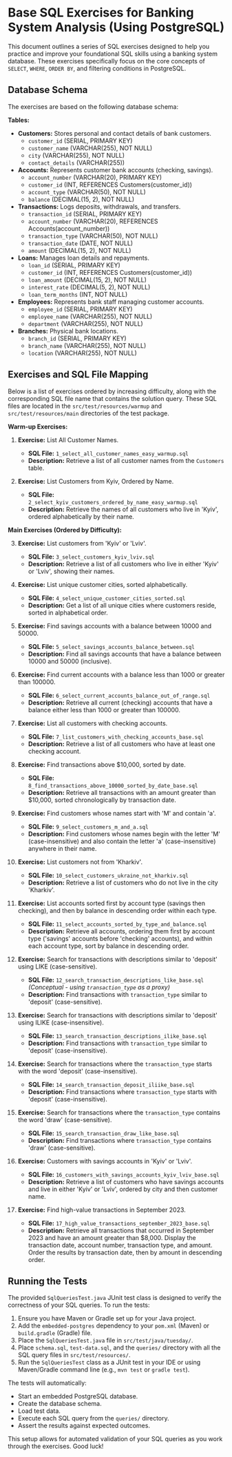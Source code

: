 # Base SQL Exercises for Banking System Analysis (Using PostgreSQL)

This document outlines a series of SQL exercises designed to help you practice and improve your foundational SQL skills using a banking system database. These exercises specifically focus on the core concepts of `SELECT`, `WHERE`, `ORDER BY`, and filtering conditions in PostgreSQL.

## Database Schema

The exercises are based on the following database schema:

**Tables:**

* **Customers:** Stores personal and contact details of bank customers.
    * `customer_id` (SERIAL, PRIMARY KEY)
    * `customer_name` (VARCHAR(255), NOT NULL)
    * `city` (VARCHAR(255), NOT NULL)
    * `contact_details` (VARCHAR(255))
* **Accounts:** Represents customer bank accounts (checking, savings).
    * `account_number` (VARCHAR(20), PRIMARY KEY)
    * `customer_id` (INT, REFERENCES Customers(customer_id))
    * `account_type` (VARCHAR(50), NOT NULL)
    * `balance` (DECIMAL(15, 2), NOT NULL)
* **Transactions:** Logs deposits, withdrawals, and transfers.
    * `transaction_id` (SERIAL, PRIMARY KEY)
    * `account_number` (VARCHAR(20), REFERENCES Accounts(account_number))
    * `transaction_type` (VARCHAR(50), NOT NULL)
    * `transaction_date` (DATE, NOT NULL)
    * `amount` (DECIMAL(15, 2), NOT NULL)
* **Loans:** Manages loan details and repayments.
    * `loan_id` (SERIAL, PRIMARY KEY)
    * `customer_id` (INT, REFERENCES Customers(customer_id))
    * `loan_amount` (DECIMAL(15, 2), NOT NULL)
    * `interest_rate` (DECIMAL(5, 2), NOT NULL)
    * `loan_term_months` (INT, NOT NULL)
* **Employees:** Represents bank staff managing customer accounts.
    * `employee_id` (SERIAL, PRIMARY KEY)
    * `employee_name` (VARCHAR(255), NOT NULL)
    * `department` (VARCHAR(255), NOT NULL)
* **Branches:** Physical bank locations.
    * `branch_id` (SERIAL, PRIMARY KEY)
    * `branch_name` (VARCHAR(255), NOT NULL)
    * `location` (VARCHAR(255), NOT NULL)

## Exercises and SQL File Mapping

Below is a list of exercises ordered by increasing difficulty, along with the corresponding SQL file name that contains the solution query. These SQL files are located in the `src/test/resources/warmup` and `src/test/resources/main` directories of the test package.

**Warm-up Exercises:**

1.  **Exercise:** List All Customer Names.
    * **SQL File:** `1_select_all_customer_names_easy_warmup.sql`
    * **Description:** Retrieve a list of all customer names from the `Customers` table.

2.  **Exercise:** List Customers from Kyiv, Ordered by Name.
    * **SQL File:** `2_select_kyiv_customers_ordered_by_name_easy_warmup.sql`
    * **Description:** Retrieve the names of all customers who live in 'Kyiv', ordered alphabetically by their name.

**Main Exercises (Ordered by Difficulty):**

3.  **Exercise:** List customers from 'Kyiv' or 'Lviv'.
    * **SQL File:** `3_select_customers_kyiv_lviv.sql`
    * **Description:** Retrieve a list of all customers who live in either 'Kyiv' or 'Lviv', showing their names.

4.  **Exercise:** List unique customer cities, sorted alphabetically.
    * **SQL File:** `4_select_unique_customer_cities_sorted.sql`
    * **Description:** Get a list of all unique cities where customers reside, sorted in alphabetical order.

5.  **Exercise:** Find savings accounts with a balance between 10000 and 50000.
    * **SQL File:** `5_select_savings_accounts_balance_between.sql`
    * **Description:** Find all savings accounts that have a balance between 10000 and 50000 (inclusive).

6.  **Exercise:** Find current accounts with a balance less than 1000 or greater than 100000.
    * **SQL File:** `6_select_current_accounts_balance_out_of_range.sql`
    * **Description:** Retrieve all current (checking) accounts that have a balance either less than 1000 or greater than 100000.

7.  **Exercise:** List all customers with checking accounts.
    * **SQL File:** `7_list_customers_with_checking_accounts_base.sql`
    * **Description:** Retrieve a list of all customers who have at least one checking account.

8.  **Exercise:** Find transactions above $10,000, sorted by date.
    * **SQL File:** `8_find_transactions_above_10000_sorted_by_date_base.sql`
    * **Description:** Retrieve all transactions with an amount greater than $10,000, sorted chronologically by transaction date.

9.  **Exercise:** Find customers whose names start with 'M' and contain 'а'.
    * **SQL File:** `9_select_customers_m_and_a.sql`
    * **Description:** Find customers whose names begin with the letter 'M' (case-insensitive) and also contain the letter 'а' (case-insensitive) anywhere in their name.

10. **Exercise:** List customers not from 'Kharkiv'.
    * **SQL File:** `10_select_customers_ukraine_not_kharkiv.sql`
    * **Description:** Retrieve a list of customers who do not live in the city 'Kharkiv'.

11. **Exercise:** List accounts sorted first by account type (savings then checking), and then by balance in descending order within each type.
    * **SQL File:** `11_select_accounts_sorted_by_type_and_balance.sql`
    * **Description:** Retrieve all accounts, ordering them first by account type ('savings' accounts before 'checking' accounts), and within each account type, sort by balance in descending order.

12. **Exercise:** Search for transactions with descriptions similar to 'deposit' using LIKE (case-sensitive).
    * **SQL File:** `12_search_transaction_descriptions_like_base.sql` *(Conceptual - using `transaction_type` as a proxy)*
    * **Description:** Find transactions with `transaction_type` similar to 'deposit' (case-sensitive).

13. **Exercise:** Search for transactions with descriptions similar to 'deposit' using ILIKE (case-insensitive).
    * **SQL File:** `13_search_transaction_descriptions_ilike_base.sql`
    * **Description:** Find transactions with `transaction_type` similar to 'deposit' (case-insensitive).

14. **Exercise:** Search for transactions where the `transaction_type` starts with the word 'deposit' (case-insensitive).
    * **SQL File:** `14_search_transaction_deposit_iliike_base.sql`
    * **Description:** Find transactions where `transaction_type` starts with 'deposit' (case-insensitive).

15. **Exercise:** Search for transactions where the `transaction_type` contains the word 'draw' (case-sensitive).
    * **SQL File:** `15_search_transaction_draw_like_base.sql`
    * **Description:** Find transactions where `transaction_type` contains 'draw' (case-sensitive).

16. **Exercise:** Customers with savings accounts in 'Kyiv' or 'Lviv'.
    * **SQL File:** `16_customers_with_savings_accounts_kyiv_lviv_base.sql`
    * **Description:** Retrieve a list of customers who have savings accounts and live in either 'Kyiv' or 'Lviv', ordered by city and then customer name.

17. **Exercise:** Find high-value transactions in September 2023.
    * **SQL File:** `17_high_value_transactions_september_2023_base.sql`
    * **Description:** Retrieve all transactions that occurred in September 2023 and have an amount greater than $8,000. Display the transaction date, account number, transaction type, and amount. Order the results by transaction date, then by amount in descending order.

## Running the Tests

The provided `SqlQueriesTest.java` JUnit test class is designed to verify the correctness of your SQL queries. To run the tests:

1.  Ensure you have Maven or Gradle set up for your Java project.
2.  Add the `embedded-postgres` dependency to your `pom.xml` (Maven) or `build.gradle` (Gradle) file.
3.  Place the `SqlQueriesTest.java` file in `src/test/java/tuesday/`.
4.  Place `schema.sql`, `test-data.sql`, and the `queries/` directory with all the SQL query files in `src/test/resources/`.
5.  Run the `SqlQueriesTest` class as a JUnit test in your IDE or using Maven/Gradle command line (e.g., `mvn test` or `gradle test`).

The tests will automatically:

* Start an embedded PostgreSQL database.
* Create the database schema.
* Load test data.
* Execute each SQL query from the `queries/` directory.
* Assert the results against expected outcomes.

This setup allows for automated validation of your SQL queries as you work through the exercises. Good luck!